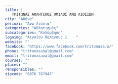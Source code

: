 ```yaml
---
title: |
   ΤΡΙΤΩΝΑΣ ΑΘΛΗΤΙΚΟΣ ΟΜΙΛΟΣ ΑΝΩ ΛΙΟΣΙΩΝ
city: "Αθήνα"
perioxi: "Άνω Λιόσια"
categories: "Αθλητισμός"
subcategories: "Κολύμβηση"
logoimg: "Αιγαίου Πελάγους 1    "
website: ""
facebook: "https://www.facebook.com/tritonasa.o/"
phone: "tritonasaoal@gmail.com"
email: "tritonasaoal@gmail.com"
courses: ""
places: ""
rensponsibles: ""
zipcode: "6976 787947"
---
```




